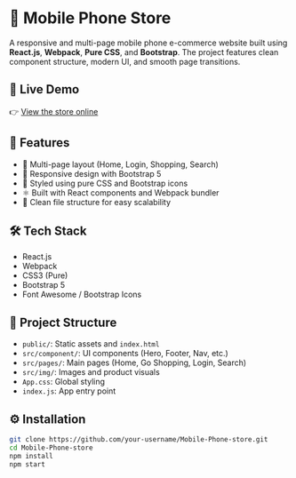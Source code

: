 # 📱 Mobile Phone Store

A responsive and multi-page mobile phone e-commerce website built using **React.js**, **Webpack**, **Pure CSS**, and **Bootstrap**. The project features clean component structure, modern UI, and smooth page transitions.

## 🔗 Live Demo

👉 [View the store online](https://engabdullahaljamal.github.io/Mobile-Phone-store/)

## 🚀 Features

- 🛒 Multi-page layout (Home, Login, Shopping, Search)
- 📱 Responsive design with Bootstrap 5
- 🎨 Styled using pure CSS and Bootstrap icons
- ⚛️ Built with React components and Webpack bundler
- 📂 Clean file structure for easy scalability

## 🛠 Tech Stack

- React.js  
- Webpack  
- CSS3 (Pure)  
- Bootstrap 5  
- Font Awesome / Bootstrap Icons

## 📁 Project Structure

- `public/`: Static assets and `index.html`  
- `src/component/`: UI components (Hero, Footer, Nav, etc.)  
- `src/pages/`: Main pages (Home, Go Shopping, Login, Search)  
- `src/img/`: Images and product visuals  
- `App.css`: Global styling  
- `index.js`: App entry point  

## ⚙️ Installation

```bash
git clone https://github.com/your-username/Mobile-Phone-store.git
cd Mobile-Phone-store
npm install
npm start

